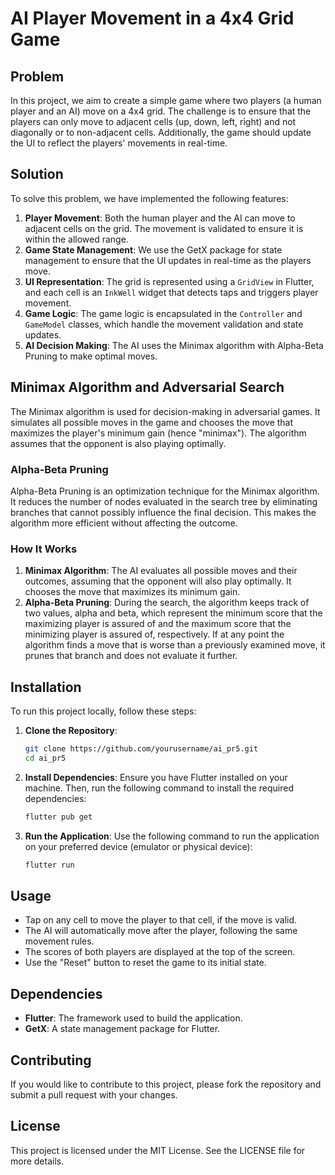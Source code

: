 # AI Player Movement in a 4x4 Grid Game

## Problem
In this project, we aim to create a simple game where two players (a human player and an AI) move on a 4x4 grid. The challenge is to ensure that the players can only move to adjacent cells (up, down, left, right) and not diagonally or to non-adjacent cells. Additionally, the game should update the UI to reflect the players' movements in real-time.

## Solution
To solve this problem, we have implemented the following features:
1. **Player Movement**: Both the human player and the AI can move to adjacent cells on the grid. The movement is validated to ensure it is within the allowed range.
2. **Game State Management**: We use the GetX package for state management to ensure that the UI updates in real-time as the players move.
3. **UI Representation**: The grid is represented using a `GridView` in Flutter, and each cell is an `InkWell` widget that detects taps and triggers player movement.
4. **Game Logic**: The game logic is encapsulated in the `Controller` and `GameModel` classes, which handle the movement validation and state updates.
5. **AI Decision Making**: The AI uses the Minimax algorithm with Alpha-Beta Pruning to make optimal moves.

## Minimax Algorithm and Adversarial Search
The Minimax algorithm is used for decision-making in adversarial games. It simulates all possible moves in the game and chooses the move that maximizes the player's minimum gain (hence "minimax"). The algorithm assumes that the opponent is also playing optimally.

### Alpha-Beta Pruning
Alpha-Beta Pruning is an optimization technique for the Minimax algorithm. It reduces the number of nodes evaluated in the search tree by eliminating branches that cannot possibly influence the final decision. This makes the algorithm more efficient without affecting the outcome.

### How It Works
1. **Minimax Algorithm**: The AI evaluates all possible moves and their outcomes, assuming that the opponent will also play optimally. It chooses the move that maximizes its minimum gain.
2. **Alpha-Beta Pruning**: During the search, the algorithm keeps track of two values, alpha and beta, which represent the minimum score that the maximizing player is assured of and the maximum score that the minimizing player is assured of, respectively. If at any point the algorithm finds a move that is worse than a previously examined move, it prunes that branch and does not evaluate it further.

## Installation
To run this project locally, follow these steps:

1. **Clone the Repository**:
    ```sh
    git clone https://github.com/yourusername/ai_pr5.git
    cd ai_pr5
    ```

2. **Install Dependencies**:
    Ensure you have Flutter installed on your machine. Then, run the following command to install the required dependencies:
    ```sh
    flutter pub get
    ```

3. **Run the Application**:
    Use the following command to run the application on your preferred device (emulator or physical device):
    ```sh
    flutter run
    ```

## Usage
- Tap on any cell to move the player to that cell, if the move is valid.
- The AI will automatically move after the player, following the same movement rules.
- The scores of both players are displayed at the top of the screen.
- Use the "Reset" button to reset the game to its initial state.

## Dependencies
- **Flutter**: The framework used to build the application.
- **GetX**: A state management package for Flutter.

## Contributing
If you would like to contribute to this project, please fork the repository and submit a pull request with your changes.

## License
This project is licensed under the MIT License. See the LICENSE file for more details.